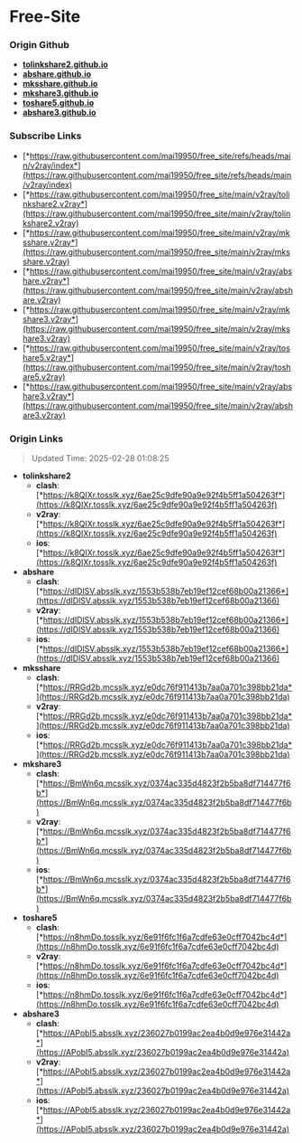 # Free-Site

### Origin Github

- [**tolinkshare2.github.io**](https://github.com/tolinkshare2/tolinkshare2.github.io)
- [**abshare.github.io**](https://github.com/abshare/abshare.github.io)
- [**mksshare.github.io**](https://github.com/mksshare/mksshare.github.io)
- [**mkshare3.github.io**](https://github.com/mkshare3/mkshare3.github.io)
- [**toshare5.github.io**](https://github.com/toshare5/toshare5.github.io)
- [**abshare3.github.io**](https://github.com/abshare3/abshare3.github.io)

### Subscribe Links

- [*https://raw.githubusercontent.com/mai19950/free_site/refs/heads/main/v2ray/index*](https://raw.githubusercontent.com/mai19950/free_site/refs/heads/main/v2ray/index)
- [*https://raw.githubusercontent.com/mai19950/free_site/main/v2ray/tolinkshare2.v2ray*](https://raw.githubusercontent.com/mai19950/free_site/main/v2ray/tolinkshare2.v2ray)
- [*https://raw.githubusercontent.com/mai19950/free_site/main/v2ray/mksshare.v2ray*](https://raw.githubusercontent.com/mai19950/free_site/main/v2ray/mksshare.v2ray)
- [*https://raw.githubusercontent.com/mai19950/free_site/main/v2ray/abshare.v2ray*](https://raw.githubusercontent.com/mai19950/free_site/main/v2ray/abshare.v2ray)
- [*https://raw.githubusercontent.com/mai19950/free_site/main/v2ray/mkshare3.v2ray*](https://raw.githubusercontent.com/mai19950/free_site/main/v2ray/mkshare3.v2ray)
- [*https://raw.githubusercontent.com/mai19950/free_site/main/v2ray/toshare5.v2ray*](https://raw.githubusercontent.com/mai19950/free_site/main/v2ray/toshare5.v2ray)
- [*https://raw.githubusercontent.com/mai19950/free_site/main/v2ray/abshare3.v2ray*](https://raw.githubusercontent.com/mai19950/free_site/main/v2ray/abshare3.v2ray)

### Origin Links

> Updated Time: 2025-02-28 01:08:25

- **tolinkshare2**
  - **clash**: [*https://k8QIXr.tosslk.xyz/6ae25c9dfe90a9e92f4b5ff1a504263f*](https://k8QIXr.tosslk.xyz/6ae25c9dfe90a9e92f4b5ff1a504263f)
  - **v2ray**: [*https://k8QIXr.tosslk.xyz/6ae25c9dfe90a9e92f4b5ff1a504263f*](https://k8QIXr.tosslk.xyz/6ae25c9dfe90a9e92f4b5ff1a504263f)
  - **ios**: [*https://k8QIXr.tosslk.xyz/6ae25c9dfe90a9e92f4b5ff1a504263f*](https://k8QIXr.tosslk.xyz/6ae25c9dfe90a9e92f4b5ff1a504263f)
- **abshare**
  - **clash**: [*https://dIDlSV.absslk.xyz/1553b538b7eb19ef12cef68b00a21366*](https://dIDlSV.absslk.xyz/1553b538b7eb19ef12cef68b00a21366)
  - **v2ray**: [*https://dIDlSV.absslk.xyz/1553b538b7eb19ef12cef68b00a21366*](https://dIDlSV.absslk.xyz/1553b538b7eb19ef12cef68b00a21366)
  - **ios**: [*https://dIDlSV.absslk.xyz/1553b538b7eb19ef12cef68b00a21366*](https://dIDlSV.absslk.xyz/1553b538b7eb19ef12cef68b00a21366)
- **mksshare**
  - **clash**: [*https://RRGd2b.mcsslk.xyz/e0dc76f911413b7aa0a701c398bb21da*](https://RRGd2b.mcsslk.xyz/e0dc76f911413b7aa0a701c398bb21da)
  - **v2ray**: [*https://RRGd2b.mcsslk.xyz/e0dc76f911413b7aa0a701c398bb21da*](https://RRGd2b.mcsslk.xyz/e0dc76f911413b7aa0a701c398bb21da)
  - **ios**: [*https://RRGd2b.mcsslk.xyz/e0dc76f911413b7aa0a701c398bb21da*](https://RRGd2b.mcsslk.xyz/e0dc76f911413b7aa0a701c398bb21da)
- **mkshare3**
  - **clash**: [*https://BmWn6q.mcsslk.xyz/0374ac335d4823f2b5ba8df714477f6b*](https://BmWn6q.mcsslk.xyz/0374ac335d4823f2b5ba8df714477f6b)
  - **v2ray**: [*https://BmWn6q.mcsslk.xyz/0374ac335d4823f2b5ba8df714477f6b*](https://BmWn6q.mcsslk.xyz/0374ac335d4823f2b5ba8df714477f6b)
  - **ios**: [*https://BmWn6q.mcsslk.xyz/0374ac335d4823f2b5ba8df714477f6b*](https://BmWn6q.mcsslk.xyz/0374ac335d4823f2b5ba8df714477f6b)
- **toshare5**
  - **clash**: [*https://n8hmDo.tosslk.xyz/6e91f6fc1f6a7cdfe63e0cff7042bc4d*](https://n8hmDo.tosslk.xyz/6e91f6fc1f6a7cdfe63e0cff7042bc4d)
  - **v2ray**: [*https://n8hmDo.tosslk.xyz/6e91f6fc1f6a7cdfe63e0cff7042bc4d*](https://n8hmDo.tosslk.xyz/6e91f6fc1f6a7cdfe63e0cff7042bc4d)
  - **ios**: [*https://n8hmDo.tosslk.xyz/6e91f6fc1f6a7cdfe63e0cff7042bc4d*](https://n8hmDo.tosslk.xyz/6e91f6fc1f6a7cdfe63e0cff7042bc4d)
- **abshare3**
  - **clash**: [*https://APobI5.absslk.xyz/236027b0199ac2ea4b0d9e976e31442a*](https://APobI5.absslk.xyz/236027b0199ac2ea4b0d9e976e31442a)
  - **v2ray**: [*https://APobI5.absslk.xyz/236027b0199ac2ea4b0d9e976e31442a*](https://APobI5.absslk.xyz/236027b0199ac2ea4b0d9e976e31442a)
  - **ios**: [*https://APobI5.absslk.xyz/236027b0199ac2ea4b0d9e976e31442a*](https://APobI5.absslk.xyz/236027b0199ac2ea4b0d9e976e31442a)
